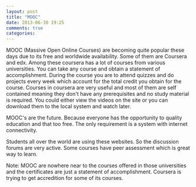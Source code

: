 ```yaml
---
layout: post
title: "MOOC"
date: 2013-06-30 19:25
comments: true
categories: 
---
```

MOOC (Massive Open Online Courses) are becoming quite popular these days due to its free and worldwide availability. Some of them are Coursera and edx. Among these coursera has a lot of courses from various universities. You can take any course and obtain a statement of accomplishment. During the course you are to attend quizzes and do projects every week which account for the total credit you obtain for the course. Courses in coursera are very useful and most of them are self contained meaning they don't have any prerequisites and no study material is required. You could either view the videos on the site or you can download them to the local system and watch later. 

MOOC's are the future. Because everyone has the opportunity to quality education and that too free. The only requirement is a system with internet connectivity.

Students all over the world are using these websites. So the discussion forums are very active. Some courses have peer assessment which is great way to learn.

Note: MOOC are nowhere near to the courses offered in those universities and the certificates are just a statement of accomplishment. Coursera is trying to get accredition for some of its courses.